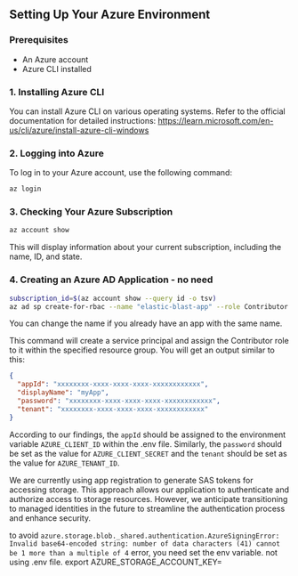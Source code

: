 ## Setting Up Your Azure Environment

### Prerequisites
* An Azure account
* Azure CLI installed

### 1. Installing Azure CLI
You can install Azure CLI on various operating systems. Refer to the official documentation for detailed instructions: https://learn.microsoft.com/en-us/cli/azure/install-azure-cli-windows

### 2. Logging into Azure
To log in to your Azure account, use the following command:
```bash
az login
```
### 3. Checking Your Azure Subscription
```bash
az account show
```
This will display information about your current subscription, including the name, ID, and state.

### 4. Creating an Azure AD Application - no need

```bash
subscription_id=$(az account show --query id -o tsv)
az ad sp create-for-rbac --name "elastic-blast-app" --role Contributor --scopes /subscriptions/$subscription_id
```
You can change the name if you already have an app with the same name.

This command will create a service principal and assign the Contributor role to it within the specified resource group. You will get an output similar to this:
```json
{
  "appId": "xxxxxxxx-xxxx-xxxx-xxxx-xxxxxxxxxxxx",
  "displayName": "myApp",
  "password": "xxxxxxxx-xxxx-xxxx-xxxx-xxxxxxxxxxxx",
  "tenant": "xxxxxxxx-xxxx-xxxx-xxxx-xxxxxxxxxxxx"
}
```
According to our findings, the `appId` should be assigned to the environment variable `AZURE_CLIENT_ID` within the .env file. Similarly, the `password` should be set as the value for `AZURE_CLIENT_SECRET` and the `tenant` should be set as the value for `AZURE_TENANT_ID`.

We are currently using app registration to generate SAS tokens for accessing storage. This approach allows our application to authenticate and authorize access to storage resources. However, we anticipate transitioning to managed identities in the future to streamline the authentication process and enhance security.


to avoid `azure.storage.blob._shared.authentication.AzureSigningError: Invalid base64-encoded string: number of data characters (41) cannot be 1 more than a multiple of 4` error, you need set the env variable. not using .env file.
export AZURE_STORAGE_ACCOUNT_KEY=<your storage account key>


